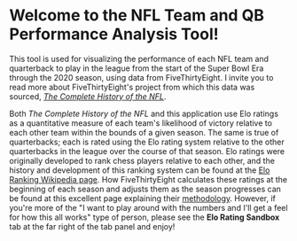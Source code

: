 # Welcome to the NFL Team and QB Performance Analysis Tool!

This tool is used for visualizing the performance of each NFL team and quarterback to play in the league from the start of the Super Bowl Era through the 2020 season, using data from FiveThirtyEight.  I invite you to read more about FiveThirtyEight's project from which this data was sourced, [*The Complete History of the NFL*](https://projects.fivethirtyeight.com/complete-history-of-the-nfl/).

Both *The Complete History of the NFL* and this application use Elo ratings as a quantitative measure of each team's likelihood of victory relative to each other team within the bounds of a given season.  The same is true of quarterbacks; each is rated using the Elo rating system relative to the other quarterbacks in the league over the course of that season.  Elo ratings were originally developed to rank chess players relative to each other, and the history and development of this ranking system can be found at the [Elo Ranking Wikipedia page](https://en.wikipedia.org/wiki/Elo_rating_system).  How FiveThirtyEight calculates these ratings at the beginning of each season and adjusts them as the season progresses can be found at this excellent page explaining their [methodology](https://fivethirtyeight.com/methodology/how-our-nfl-predictions-work/).  However, if you're more of the "I want to play around with the numbers and I'll get a feel for how this all works" type of person, please see the **Elo Rating Sandbox** tab at the far right of the tab panel and enjoy!

